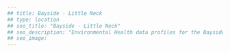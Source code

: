 ```yaml
---
## title: Bayside - Little Neck
## type: location
## seo_title: "Bayside - Little Neck"
## seo_description: "Environmental Health data profiles for the Bayside - Little Neck neighborhood of NYC."
## seo_image: 
---
```

